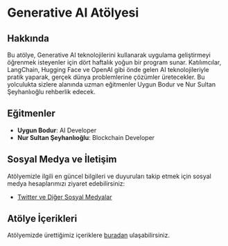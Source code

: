 # Generative AI Atölyesi

## Hakkında

Bu atölye, Generative AI teknolojilerini kullanarak uygulama geliştirmeyi öğrenmek isteyenler için dört haftalık yoğun bir program sunar. Katılımcılar, LangChain, Hugging Face ve OpenAI gibi önde gelen AI teknolojileriyle pratik yaparak, gerçek dünya problemlerine çözümler üretecekler. Bu yolculukta sizlere alanında uzman eğitmenler Uygun Bodur ve Nur Sultan Şeyhanlıoğlu rehberlik edecek.

## Eğitmenler

- **Uygun Bodur**: AI Developer
- **Nur Sultan Şeyhanlıoğlu**: Blockchain Developer

## Sosyal Medya ve İletişim

Atölyemizle ilgili en güncel bilgileri ve duyuruları takip etmek için sosyal medya hesaplarımızı ziyaret edebilirsiniz:

- [Twitter ve Diğer Sosyal Medyalar](https://linktr.ee/aifusion3)

## Atölye İçerikleri

Atölyemizde ürettiğimiz içeriklere [buradan](https://aifusion3.notion.site/Generative-AI-At-lyesi-055a7a86c27f47698a9ef8fc4030fd8f) ulaşabilirsiniz.
